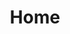 ---
title : "Home"
url : "/"
groups : ["en"]
blog:
    text_1: "Latest From Our Blog"
    text_2: "Read more"
featured_section:
    text_1: "Featured in"
    text_2: "Aditus featured on Channel News Asia. <br>Original news link"
    text_3: "here"
opportunity_brewing:
    text_1: "Opportunity brewing: crypto-affluents and their desired luxury lifestyle"    
    text_2: "Cryptocurrency Market Capitalisation"    
    text_3: "Rising crypto-currency values have created a new class of affluent individuals – the crypto affluents. Many aspire to the luxury lifestyle but find themselves excluded and lacking access."    
    text_4: "Reasons for this include:"
    text_4_1:
        text_1: "Crypto-affluents hold much of their wealth in crypto-currencies but few luxury merchants accept crypto-currencies as payment"
        text_2: "Crypto-affluents value data privacy immensely, while luxury merchants conversely require more data to target market and to create personalised offers"
        text_3: "Luxury merchants simply do not know how to reach out to people whose wealth lies outside traditional banking channels"
    text_5: "Aditus bridges this gap by integrating smart contracts, payment gateways and strong privacy protection technologies into a single platform – thus, empowering crypto-users to unlock their desired luxury lifestyle."
membership:
    text_1: "Aditus membership unlocks the luxury lifestyle"    
    text_2: "Ordinary Membership (Free)"    
    text_3: "Downloading the Aditus app, and entering your preferences makes you an Ordinary member. With your user preferences  set, you will start  receiving Ethereum based Smart Invitations for offers, events & services from merchants. Earn rewards and gain access to exclusive deals."    
    text_4: "VIP Membership"    
    text_5: "The highest level of access to luxury for crypto-users. There are three tiers of VIP membership: Gold, Platinum and Diamond. All enjoy a suite of exclusive luxury privileges like a 24-7 concierge, special access for sought after establishments and shows among many others. VIP membership slots are limited."
platform_components:
    text_1: "Platform components"        
    text_2: "Allows Aditus users to access global luxury lifestyle offerings from merchants accepting crypto-currencies. Rewards in ADI tokens given for engagement or purchase."        
    text_3: "Allows Aditus merchants to receive payments in ADI tokens and major crypto-currencies, with the option of conversion to fiat currencies."        
    text_4: "Ultimate access to luxury. The most exclusive offers often whispered about but rarely experienced. Only for our VIP members."
benefits_section:
    text_1: "All Round Access" 
    text_2: "Unlock an entire spectrum of luxury lifestyle products, services and experiences through using crypto-currencies. All carefully curated by Aditus." 
    text_3:
        text_1: "Luxury villas & hotels" 
        text_2: "Shopping" 
        text_3: "Personalised travel experiences" 
        text_4: "Special offerings" 
        text_5: "Yacht charters" 
        text_6: "Private functions & events" 
        text_7: "Luxury vehicle rentals" 
        text_8: "Concierge services" 
        text_9: "Emergency evacuation"
privacy_section:
    text_1: "Your private data should remain just that. Private."        
    text_2: "Using a uniquely decentralised platform, Aditus enables luxury consumption without your data being tracked."        
    text_3: "Decentralised Platform"        
    text_4: "Unlike other rewards platforms, Aditus does not track and collect user data."        
    text_5: "Data Controlled by Users"        
    text_6: "User data is enrypted and stored on the mobile device. No data leaves the phone unless specifically authorised by the user."        
    text_7: "Privacy + Rewards"        
    text_8: "Transactions are not only private, but also earn you rewards via cashbacks."
team_section:
    text_1: "Team"
    text_2: "The Aditus team is led by serial entrepreneurs with a strong track record in product development, roll-out and company building. We possess decades of experience, domain knowledge and connections in the luxury business."
    text_3: "Advisors"
partners_section:
    text_1: "Our Partners"
token_utility:
    text_1: "Aditus Token Utility"    
    text_2: "The Aditus Token ultilises Ethereum's decentralised infrastructure to give you access to luxury merchants."    
    text_3: "Membership Proof"    
    text_4: "To access and create Smart Invitations"    
    text_5: "Rewards Currency"    
    text_6: "Be rewarded for engagement with merchant offers and purchases"    
    text_7: "Transactional Currency"    
    text_8: "Use Aditus tokens alongside other major crypto-currencies for payment at merchants"    
    text_9: "Voting Rights"    
    text_10: "Voting rights on program line-ups at our events to personalise your desired Aditus experience"
token_sale:
    text_1: "Aditus Token Sale is complete"     
    text_2_1: "Follow our"     
    text_2_2: "blog"     
    text_2_3: "for updates on token distribution and roll-out"     
    text_3: "Amount Raised"     
    text_4: "Based on ETH / USD rates on dates ETH received."     
    text_5: "Thank you to all our participants"     
team_members:
    member_1: "Julian is regarded as one of the foremost entrepreneurs in luxury tech in Asia, having founded and built Luxury-Insider.com into the leading luxury portal in Asia "
    member_1_1: "before it was acquired by media giant Singapore Press Holdings. Over the past 15 years he has launched and built numerous luxury marketing platforms including websites, apps and rewards programs focused on luxury."
    member_1_2: "He is highly experienced in digital product development and roll-out, and has been at the forefront of rolling out tech solutions for luxury clients from online advertising, mobile marketing to data systems. His track record includes signing up hundreds of luxury brands often for their very first forays into that technology."
    member_1_3: "He has been deeply involved in luxury rewards programs, having served as consultant for Citibank’s top end Ultima card, as well as creating luxury rewards programs for Chinese banks and their credit cards. For the past 3 years, he has been Co-Founder and CEO of SERA, a rewards program in partnership with Visa China. SERA has acquired rewards from >100 luxury brand stores to date."
    member_1_4: "Julian is an active investor in cryptocurrencies, and is concurrently a shareholder of Heart Media, owner of Singapore RendezVous, Phuket RendezVous and Penang RendezVous as well as multiple magazines and websites."
    member_2: "Leading luxury entrepreneur with a long track record in luxury events and media."
    member_2_1: "One of the most successful luxury media and event entrepreneurs in Asia,"
    member_2_2: "Olivier was at the forefront of luxury’s growth in Asia the last 20 years. Having helmed luxury media companies and yacht companies, Olivier also co-founded some of the most famous luxury shows in the world including Hainan RendezVous海天盛筵. He brings a wealth of global connections and relationships within the luxury industry."
    member_2_3: "Olivier is CEO of Heart Media, which also owns the Singapore RendezVous, Phuket RendezVous and Penang Rendezvous, all leading luxury shows at the centre of ultra-affluent communities."
    member_3: "Prakash is a leading digital entrepreneur who founded Yolk, a digital agency that served clients like Lenovo, Microsoft, Singapore’s Ministry of"
    member_3_1: "Communications and the Arts. Yolk was acquired by WPP in 2011. He also listed another company TMG on Nasdaq First North. He is highly ranked as an influencer in the fintech space in Asia. He is actively involved in startup ecosystem development and promotion in Singapore."
    member_3_2: "In 2016 he was recognized at the Singapore Indian Business Leaders ( SIBL) awards"
    member_4: "Jason spent seven years in the financial sector with experience in credit card marketing and equity trading before entering into luxury media,"
    member_4_1: "serving as managing editor of major luxury magazines. He was an early investor in bitcoin and ethereum. His knowledge of luxury, and a keen interest in cryptocurrencies are summoned to the forefront at Aditus."
    member_5: "Tony has over 10 years of industry experience in the technology domain, having helmed multiple projects in different roles. He is the core developer of SafeAsset.io, a next-generation"
    member_5_1: "decentralised cryptocurrency banking platform </br></br>He has been involved with blockchain technology since 2011, having worked on multiple projects with decentralisation as a goal while leveraging underlying cryptographic techniques; eg multisignature escrow, shamir secret for key distribution, hashing as cryptographic notary etc. His prior knowledge on game theory and economic theory give him an advantage when it comes to designing DAO projects."
    member_6: "Zulkamal is a multi-disciplined product manager with more than 10 years of full-stack application development and management experience"
    member_6_1: "ranging from architectural design, UI/UX, data analysis to marketing in the digital media space."
    member_6_2: "Prior to being in the blockchain space, he was involved in applying machine learning and data science at a fashion-related startup and the hospitality industry. He was also one of the founding members of WebSG, a web standards advocacy group in Singapore."
    member_7: "Prabhu is the founder and CTO of The Software Practice (https://tsp.sg), a technology development firm based in Singapore."
    member_7_1: "He has architected solutions and led teams to deliver complex software solutions for large enterprises and Government agencies including Hewlett Packard, DBS (Southeast Asia's largest bank) and DSTA (the Defence Science and Technology Agency of Singapore)."
    member_7_2: "He's an avid blockchain enthusiast who brings in substantial technical expertise in designing and developing world-class software."
    advisor_1: "• Co-Founder Digix Global</br>• Lead Coordinator, Ethereum Singapore, Meetup"
    advisor_2: "• CEO, Global DCX cryptocurrency-exchange<br> • Formerly: Director, Corporate Markets (APAC) GLG <br />"
    advisor_3: "• Research & Adoption, IOTA Foundation</br> • Director, SpaceBit Foundation<br /> • Chief Blockchain Engineer, Gibraltar Blockchain Exchange<br /> • CEO, Geometric Energy Corporation"
    advisor_4: "• Senior Partner, Dentons Rodyk</br>• Leading corporate finance lawyer in Singapore with expertise in token sale"
    advisor_5: "• Head of Business Development at Kyber Networks"
    advisor_6: "• Founder & President of cryptocurrency exchange Global DCX</br>• Digital Currency Council, ACCESS Singapore and the Bitcoin Foundation member"
    advisor_7: "• Former CEO of Richemont Asia-Pacific</br>• Board member, Louis XIII Holdings in Macau<br />• 35 years experience in luxury"
    advisor_8: "• Former CEO Tom Ford Asia, Staff International Asia, LVMH Asia (Emilio Pucci)</br>• 20 years experience in luxury"
    advisor_9: "• Former MD Ralph Lauren Asia, Boucheron Asia</br>• 20 years experience in luxury"
exchange_listing:
    text_1: "How to buy Aditus tokens (ADI)"
    text_1_2: "Aditus tokens can be purchased at the following exchanges:"
    text_2: "For merchants interested in buying Aditus for operational purposes, please <a href='mailto:merchantsales@aditus.net'> email us.</a>"
global_text:
    text_1: "more..."
    text_2: "less"    
global_url:
    dl_whitepaper: "/Aditus-Whitepaper.pdf"    
---